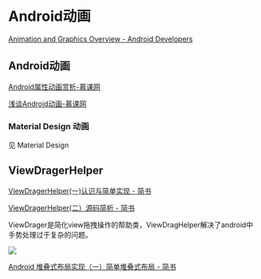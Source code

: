 # Android动画

[Animation and Graphics Overview - Android Developers](https://developer.android.com/guide/topics/graphics/overview.html "Animation and Graphics Overview - Android Developers")




## Android动画





[Android属性动画赏析-慕课网](http://www.imooc.com/learn/263 "Android属性动画赏析-慕课网")

[浅谈Android动画-慕课网](http://www.imooc.com/learn/379 "浅谈Android动画-慕课网")





### Material Design 动画

见 Material Design




## ViewDragerHelper

[ViewDragerHelper(一)认识与简单实现 - 简书](http://www.jianshu.com/p/19f8619b50b6 "ViewDragerHelper(一)认识与简单实现 - 简书")

[ViewDragerHelper(二）源码简析 - 简书](http://www.jianshu.com/p/fe3e26184f11 "ViewDragerHelper(二）源码简析 - 简书")

ViewDrager是简化view拖拽操作的帮助类，ViewDragHelper解决了android中手势处理过于复杂的问题。





![](http://upload-images.jianshu.io/upload_images/1605450-ecd9fbba99a110ab.gif?imageMogr2/auto-orient/strip)







[Android 堆叠式布局实现（一）简单堆叠式布局 - 简书](http://www.jianshu.com/p/f4e0a261d74d "Android 堆叠式布局实现（一）简单堆叠式布局 - 简书")





